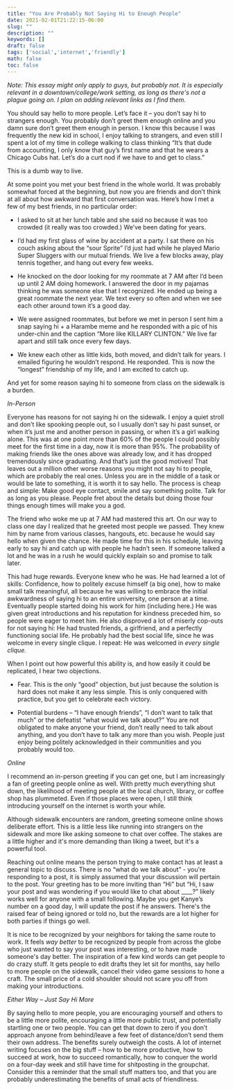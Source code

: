 ```yaml
---
title: "You Are Probably Not Saying Hi to Enough People"
date: 2021-02-01T21:22:15-06:00
slug: ""
description: ""
keywords: []
draft: false
tags: ['social','internet','friendly']
math: false
toc: false
---
```


*Note: This essay might only apply to guys, but probably not. It is especially relevant in a downtown/college/work setting, as long as there's not a plague going on. I plan on adding relevant links as I find them.*

You should say hello to more people. Let’s face it – you don’t say hi to strangers enough. You probably don’t greet them enough online and you damn sure don’t greet them enough in person. I know this because I was frequently the new kid in school, I enjoy talking to strangers, and even still I spent a lot of my time in college walking to class thinking “It’s that dude from accounting, I only know that guy’s first name and that he wears a Chicago Cubs hat. Let’s do a curt nod if we have to and get to class.” 

This is a dumb way to live. 

At some point you met your best friend in the whole world. It was probably somewhat forced at the beginning, but now you are friends and don’t think at all about how awkward that first conversation was. Here’s how I met a few of my best friends, in no particular order:

+ I asked to sit at her lunch table and she said no because it was too crowded (it really was too crowded.) We’ve been dating for years.

+ I’d had my first glass of wine by accident at a party. I sat there on his couch asking about the “sour Sprite” I’d just had while he played Mario Super Sluggers with our mutual friends. We live a few blocks away, play tennis together, and hang out every few weeks.

+ He knocked on the door looking for my roommate at 7 AM after I’d been up until 2 AM doing homework. I answered the door in my pajamas thinking he was someone else that I recognized. He ended up being a great roommate the next year. We text every so often and when we see each other around town it’s a good day.

+ We were assigned roommates, but before we met in person I sent him a snap saying hi + a Harambe meme and he responded with a pic of his under-chin and the caption “More like KILLARY CLINTON.” We live far apart and still talk once every few days.

+ We knew each other as little kids, both moved, and didn’t talk for years. I emailed figuring he wouldn’t respond. He responded. This is now the “longest” friendship of my life, and I am excited to catch up.

And yet for some reason saying hi to someone from class on the sidewalk is a burden.

_In-Person_

Everyone has reasons for not saying hi on the sidewalk. I enjoy a quiet stroll and don’t like spooking people out, so I usually don’t say hi past sunset, or when it’s just me and another person in passing, or when it’s a girl walking alone. This was at one point more than 60% of the people I could possibly meet for the first time in a day, now it is more than 95%. The probability of making friends like the ones above was already low, and it has dropped tremendously since graduating. And that’s just the good motives! That leaves out a million other worse reasons you might not say hi to people, which are probably the real ones. Unless you are in the middle of a task or would be late to something, it is worth it to say hello. The process is cheap and simple: Make good eye contact, smile and say something polite. Talk for as long as you please. People fret about the details but doing those four things enough times will make you a god.

The friend who woke me up at 7 AM had mastered this art. On our way to class one day I realized that he greeted most people we passed. They knew him by name from various classes, hangouts, etc. because he would say hello when given the chance. He made time for this in his schedule, leaving early to say hi and catch up with people he hadn’t seen. If someone talked a lot and he was in a rush he would quickly explain so and promise to talk later.

This had huge rewards. Everyone knew who he was. He had learned a lot of skills: Confidence, how to politely excuse himself (a big one), how to make small talk meaningful, all because he was willing to embrace the initial awkwardness of saying hi to an entire university, one person at a time. Eventually people started doing his work for him (including here.) He was given great introductions and his reputation for kindness preceded him, so people were eager to meet him. He also disproved a lot of miserly cop-outs for not saying hi: He had trusted friends, a girlfriend, and a perfectly functioning social life. He probably had the best social life, since he was welcome in every single clique. I repeat: He was welcomed in *every single clique.*

When I point out how powerful this ability is, and how easily it could be replicated, I hear two objections.

+ Fear. This is the only “good” objection, but just because the solution is hard does not make it any less simple. This is only conquered with practice, but you get to celebrate each victory.

+ Potential burdens – “I have enough friends”, “I don’t want to talk that much” or the defeatist “what would we talk about?” You are not obligated to make anyone your friend, don’t really need to talk about anything, and you don’t have to talk any more than you wish. People just enjoy being politely acknowledged in their communities and you probably would too.

_Online_

I recommend an in-person greeting if you can get one, but I am increasingly a fan of greeting people online as well. With pretty much everything shut down, the likelihood of meeting people at the local church, library, or coffee shop has plummeted. Even if those places were open, I still think introducing yourself on the internet is worth your while. 

Although sidewalk encounters are random, greeting someone online shows deliberate effort. This is a little less like running into strangers on the sidewalk and more like asking someone to chat over coffee. The stakes are a little higher and it's more demanding than liking a tweet, but it's a powerful tool.

Reaching out online means the person trying to make contact has at least a general topic to discuss. There is no “what do we talk about” - you're responding to a post, it is simply assumed that your discussion will pertain to the post. Your greeting has to be more inviting than “Hi” but “Hi, I saw your post and was wondering if you would like to chat about ____?” likely works well for anyone with a small following. Maybe you get Kanye’s number on a good day, I will update the post if he answers. There's the raised fear of being ignored or told no, but the rewards are a lot higher for both parties if things go well.

It is nice to be recognized by your neighbors for taking the same route to work. It feels *way better* to be recognized by people from across the globe who just wanted to say your post was interesting, or to have made someone's day better. The inspiration of a few kind words can get people to do crazy stuff. It gets people to edit drafts they let sit for months, say hello to more people on the sidewalk, cancel their video game sessions to hone a craft. The small price of a cold shoulder should not scare you off from making your introductions.

_Either Way – Just Say Hi More_

By saying hello to more people, you are encouraging yourself and others to be a little more polite, encouraging a little more public trust, and potentially startling one or two people. You can get that down to zero if you don’t approach anyone from behind/leave a few feet of distance/don’t send them their own address. The benefits surely outweigh the costs.
A lot of internet writing focuses on the big stuff – how to be more productive, how to succeed at work, how to succeed romantically, how to conquer the world on a four-day week and still have time for shitposting in the groupchat. Consider this a reminder that the small stuff matters too, and that you are probably underestimating the benefits of small acts of friendliness. 
